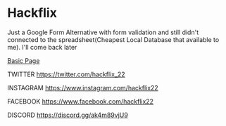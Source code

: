 # Hackflix

Just a Google Form Alternative with form validation and still didn't connected to the spreadsheet(Cheapest Local Database that available to me). I'll come back later

[Basic Page](https://rajatsandeepsen.github.io/Hackflix/form/registration.html)

TWITTER
https://twitter.com/hackflix_22

INSTAGRAM
https://www.instagram.com/hackflix22

FACEBOOK
https://www.facebook.com/hackflix22

DISCORD
https://discord.gg/ak4m89vjU9
